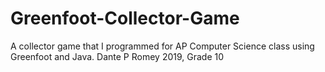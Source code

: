 # Greenfoot-Collector-Game
A collector game that I programmed for AP Computer Science class using Greenfoot and Java.
Dante P Romey
2019, Grade 10
